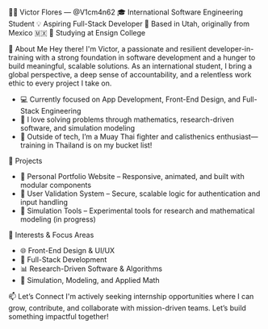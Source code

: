 👨‍💻 Victor Flores — @V1cm4n62
🎓 International Software Engineering Student  💡 Aspiring Full-Stack Developer
📍 Based in Utah, originally from Mexico 🇲🇽  🏫 Studying at Ensign College

👋 About Me
Hey there! I'm Victor, a passionate and resilient developer-in-training with a strong foundation in software development and a hunger to build meaningful, scalable solutions. As an international student, I bring a global perspective, a deep sense of accountability, and a relentless work ethic to every project I take on.
- 💻 Currently focused on App Development, Front-End Design, and Full-Stack Engineering
- 🧠 I love solving problems through mathematics, research-driven software, and simulation modeling
- 🥋 Outside of tech, I’m a Muay Thai fighter and calisthenics enthusiast—training in Thailand is on my bucket list!

🚀 Projects
- 🎨 Personal Portfolio Website – Responsive, animated, and built with modular components
- 🔐 User Validation System – Secure, scalable logic for authentication and input handling
- 🧪 Simulation Tools – Experimental tools for research and mathematical modeling (in progress)

🎯 Interests & Focus Areas
- 🌐 Front-End Design & UI/UX
- 🧩 Full-Stack Development
- 📊 Research-Driven Software & Algorithms
- 🧠 Simulation, Modeling, and Applied Math

📫 Let’s Connect
I'm actively seeking internship opportunities where I can grow, contribute, and collaborate with mission-driven teams. Let’s build something impactful together!


<!---
V1cm4n62/V1cm4n62 is a ✨ special ✨ repository because its `README.md` (this file) appears on your GitHub profile.
You can click the Preview link to take a look at your changes.
--->

